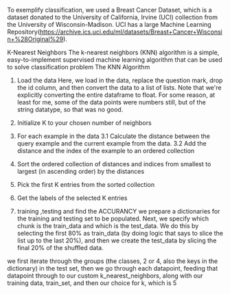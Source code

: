 To exemplify classification, we used  a Breast Cancer Dataset, which is a dataset donated to the University of California, Irvine (UCI) collection from the University of Wisconsin-Madison. UCI has a large Machine Learning Repository(https://archive.ics.uci.edu/ml/datasets/Breast+Cancer+Wisconsin+%28Original%29).

K-Nearest Neighbors
The k-nearest neighbors (KNN) algorithm is a simple, easy-to-implement supervised machine learning algorithm that can be used to solve classification problem
The KNN Algorithm

1.	Load the data
Here, we load in the data, replace the question mark, drop the id column, and then convert the data to a list of lists. Note that we're explicitly converting the entire dataframe to float. For some reason, at least for me, some of the data points were numbers still, but of the string datatype, so that was no good.
2.	Initialize K to your chosen number of neighbors
3. For each example in the data
3.1 Calculate the distance between the query example and the current example from the data.
3.2 Add the distance and the index of the example to an ordered collection
4. Sort the ordered collection of distances and indices from smallest to largest (in ascending order) by the distances
5. Pick the first K entries from the sorted collection
6. Get the labels of the selected K entries

7.  training ,testing and find the ACCURANCY 
we prepare a dictionaries for the training and testing set to be populated. Next, we specify which chunk is the train_data and which is the test_data. We do this by selecting the first 80% as train_data (by doing logic that says to slice the list up to the last 20%), and then we create the test_data by slicing the final 20% of the shuffled data.

we first iterate through the groups (the classes, 2 or 4, also the keys in the dictionary) in the test set, then we go through each datapoint, feeding that datapoint through to our custom k_nearest_neighbors, along with our training data, train_set, and then our choice for k, which is 5
